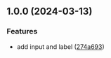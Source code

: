 ## 1.0.0 (2024-03-13)


### Features

* add input and label ([274a693](https://github.com/DouglasNeuroInformatics/libui/commit/274a693a3ab467fde074dcd330301fddd4679418))
